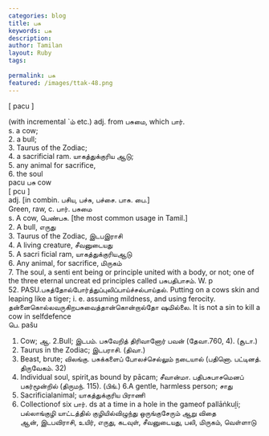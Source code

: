 ```yaml
---
categories: blog
title: பசு
keywords: பசு
description: 
author: Tamilan
layout: Ruby
tags: 
 
permalink: பசு
featured: /images/ttak-48.png
---
```

  
[ pacu ]  
  
(with incremental `ம் etc.) adj. from பசுமை, which பார்.   
s. a cow;  
2. a bull;  
3. Taurus of the Zodiac;  
4. a sacrificial ram. யாகத்துக்குரிய ஆடு;  
5. any animal for sacrifice,  
6. the soul  
pacu பசு cow  
[ pcu ]  
adj. [in combin. பசிய, பச்சு, பச்சை. பாசு. பை.]  
Green, raw, c. பார். பசுமை  
s. A cow, பெண்பசு. [the most common usage in Tamil.]  
2. A bull, எருது  
3. Taurus of the Zodiac, இடபஇராசி  
4. A living creature, சீவனுடையது  
5. A sacri ficial ram, யாகத்துக்குரியஆடு  
6. Any animal, for sacrifice, மிருகம்  
7. The soul, a senti ent being or principle united with a body, or not; one of the three eternal uncreat ed principles called பசுபதிபாசம். W. p  
52. PASU.பசுத்தோல்போர்த்துப்புலிப்பாய்ச்சல்பாய்தல். Putting on a cows skin and leaping like a tiger; i. e. assuming mildness, and using ferocity. தன்னைகொல்லவருகிறபசுவைத்தான்கொன்றால்தோ ஷமில்லை. It is not a sin to kill a cow in selfdefence  
பெ. pašu  
1. Cow; ஆ. 2.Bull; இடபம். பசுவேறித் திரிவானோர் பவன் (தேவா.760, 4). (சூடா.)  
3. Taurus in the Zodiac; இடபராசி. (திவா.)  
4. Beast, brute; விலங்கு. பசுக்களைப் போலச்செல்லும் நடையால் (பதினொ. பட்டினத். திருவேகம். 32)  
5. Individual soul, spirit,as bound by pācam; சீவான்மா. பதிபசுபாசமெனப் பகர்மூன்றில் (திருமந். 115). (பிங்.) 6.A gentle, harmless person; சாது  
7. Sacrificialanimal; யாகத்துக்குரிய பிராணி  
8. Collectionof six பார். ds at a time in a hole in the gameof pallāṅkuḻi; பல்லாங்குழி யாட்டத்தில் குழியில்விழுந்து ஒருங்குசேரும் ஆறு விதை  
ஆன், இடபவிராசி, உயிர், எருது, கடவுள், சீவனுடையது, பலி, மிருகம், வெள்ளாடு